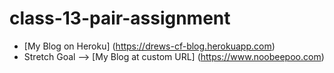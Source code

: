 # class-13-pair-assignment
  * [My Blog on Heroku] (https://drews-cf-blog.herokuapp.com)
  * Stretch Goal --> [My Blog at custom URL] (https://www.noobeepoo.com)
